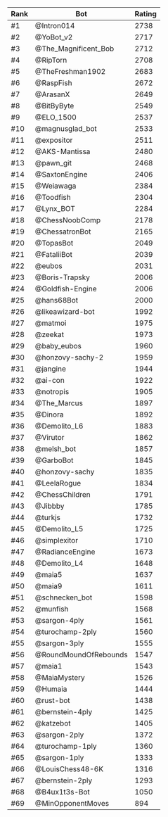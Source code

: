 Rank|Bot|Rating
---|---|---
#1|@Intron014|2738
#2|@YoBot_v2|2717
#3|@The_Magnificent_Bob|2712
#4|@RipTorn|2708
#5|@TheFreshman1902|2683
#6|@RaspFish|2672
#7|@ArasanX|2649
#8|@BitByByte|2549
#9|@ELO_1500|2537
#10|@magnusglad_bot|2533
#11|@expositor|2511
#12|@AKS-Mantissa|2480
#13|@pawn_git|2468
#14|@SaxtonEngine|2406
#15|@Weiawaga|2384
#16|@Toodfish|2304
#17|@Lynx_BOT|2284
#18|@ChessNoobComp|2178
#19|@ChessatronBot|2165
#20|@TopasBot|2049
#21|@FataliiBot|2039
#22|@eubos|2031
#23|@Boris-Trapsky|2006
#24|@Goldfish-Engine|2006
#25|@hans68Bot|2000
#26|@likeawizard-bot|1992
#27|@matmoi|1975
#28|@zeekat|1973
#29|@baby_eubos|1960
#30|@honzovy-sachy-2|1959
#31|@jangine|1944
#32|@ai-con|1922
#33|@notropis|1905
#34|@The_Marcus|1897
#35|@Dinora|1892
#36|@Demolito_L6|1883
#37|@Virutor|1862
#38|@melsh_bot|1857
#39|@GarboBot|1845
#40|@honzovy-sachy|1835
#41|@LeelaRogue|1834
#42|@ChessChildren|1791
#43|@Jibbby|1785
#44|@turkjs|1732
#45|@Demolito_L5|1725
#46|@simplexitor|1710
#47|@RadianceEngine|1673
#48|@Demolito_L4|1648
#49|@maia5|1637
#50|@maia9|1611
#51|@schnecken_bot|1598
#52|@munfish|1568
#53|@sargon-4ply|1561
#54|@turochamp-2ply|1560
#55|@sargon-3ply|1555
#56|@RoundMoundOfRebounds|1547
#57|@maia1|1543
#58|@MaiaMystery|1526
#59|@Humaia|1444
#60|@rust-bot|1438
#61|@bernstein-4ply|1425
#62|@katzebot|1405
#63|@sargon-2ply|1372
#64|@turochamp-1ply|1360
#65|@sargon-1ply|1333
#66|@LouisChess48-6K|1316
#67|@bernstein-2ply|1293
#68|@B4ux1t3s-Bot|1050
#69|@MinOpponentMoves|894
